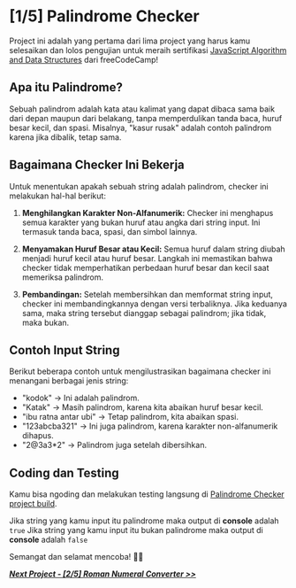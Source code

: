 # [1/5] Palindrome Checker

Project ini adalah yang pertama dari lima project yang harus kamu selesaikan dan lolos pengujian untuk meraih sertifikasi [JavaScript Algorithm and Data Structures](https://www.freecodecamp.org/learn/javascript-algorithms-and-data-structures/) dari freeCodeCamp!

## Apa itu Palindrome?

Sebuah palindrom adalah kata atau kalimat yang dapat dibaca sama baik dari depan maupun dari belakang, tanpa memperdulikan tanda baca, huruf besar kecil, dan spasi. Misalnya, "kasur rusak" adalah contoh palindrom karena jika dibalik, tetap sama.

## Bagaimana Checker Ini Bekerja

Untuk menentukan apakah sebuah string adalah palindrom, checker ini melakukan hal-hal berikut:

1. **Menghilangkan Karakter Non-Alfanumerik:** Checker ini menghapus semua karakter yang bukan huruf atau angka dari string input. Ini termasuk tanda baca, spasi, dan simbol lainnya.

2. **Menyamakan Huruf Besar atau Kecil:** Semua huruf dalam string diubah menjadi huruf kecil atau huruf besar. Langkah ini memastikan bahwa checker tidak memperhatikan perbedaan huruf besar dan kecil saat memeriksa palindrom.

3. **Pembandingan:** Setelah membersihkan dan memformat string input, checker ini membandingkannya dengan versi terbaliknya. Jika keduanya sama, maka string tersebut dianggap sebagai palindrom; jika tidak, maka bukan.

## Contoh Input String

Berikut beberapa contoh untuk mengilustrasikan bagaimana checker ini menangani berbagai jenis string:

- "kodok" → Ini adalah palindrom.
- "Katak" → Masih palindrom, karena kita abaikan huruf besar kecil.
- "ibu ratna antar ubi" → Tetap palindrom, kita abaikan spasi.
- "123abcba321" → Ini juga palindrom, karena karakter non-alfanumerik dihapus.
- "2@3a3*2" → Palindrom juga setelah dibersihkan.


## Coding dan Testing

Kamu bisa ngoding dan melakukan testing langsung di [Palindrome Checker project build](https://www.freecodecamp.org/learn/javascript-algorithms-and-data-structures/javascript-algorithms-and-data-structures-projects/palindrome-checker).  

Jika string yang kamu input itu palindrome maka output di **console** adalah `true`
Jika string yang kamu input itu bukan palindrome maka output di **console** adalah `false`  


Semangat dan selamat mencoba! 🚀📜  


[***Next Project - [2/5] Roman Numeral Converter >>***]()














